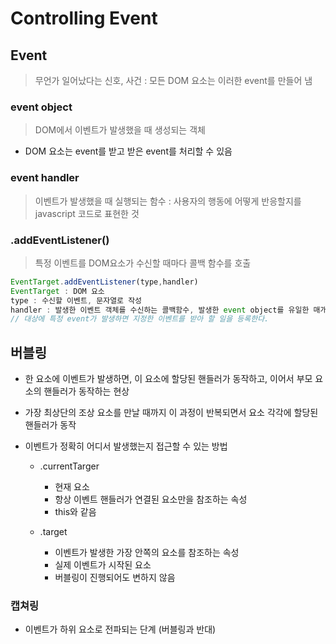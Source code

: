 # Controlling Event

## Event
> 무언가 일어났다는 신호, 사건 : 모든 DOM 요소는 이러한 event를 만들어 냄

### event object 
> DOM에서 이벤트가 발생했을 때 생성되는 객체

- DOM 요소는 event를 받고 받은 event를 처리할 수 있음

### event handler
> 이벤트가 발생했을 때 실행되는 함수 : 사용자의 행동에 어떻게 반응할지를 javascript 코드로 표현한 것

### .addEventListener()
> 특정 이벤트를 DOM요소가 수신할 때마다 콜백 함수를 호출
```javascript
EventTarget.addEventListener(type,handler)
EventTarget : DOM 요소
type : 수신할 이벤트, 문자열로 작성
handler : 발생한 이벤트 객체를 수신하는 콜백함수, 발생한 event object를 유일한 매개변수로 받음
// 대상에 특정 event가 발생하면 지정한 이벤트를 받아 할 일을 등록한다.
```

## 버블링
- 한 요소에 이벤트가 발생하면, 이 요소에 할당된 핸들러가 동작하고, 이어서 부모 요소의 핸들러가 동작하는 현상
- 가장 최상단의 조상 요소를 만날 때까지 이 과정이 반복되면서 요소 각각에 할당된 핸들러가 동작

- 이벤트가 정확히 어디서 발생했는지 접근할 수 있는 방법
    - .currentTarger
        - 현재 요소
        - 항상 이벤트 핸들러가 연결된 요소만을 참조하는 속성
        - this와 같음

    - .target
        - 이벤트가 발생한 가장 안쪽의 요소를 참조하는 속성
        - 실제 이벤트가 시작된 요소
        - 버블링이 진행되어도 변하지 않음

### 캡쳐링
- 이벤트가 하위 요소로 전파되는 단계 (버블링과 반대)

